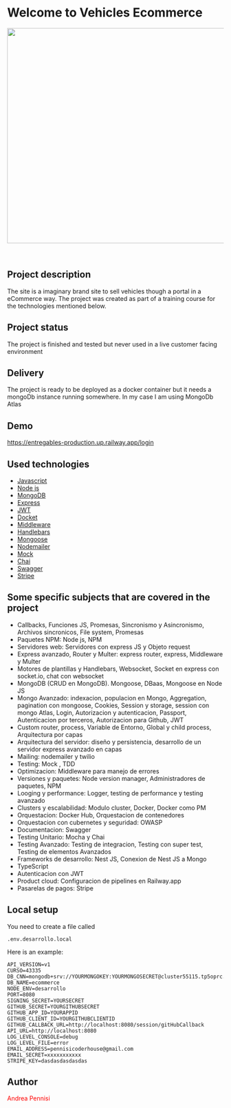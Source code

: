 <h1>Welcome to Vehicles Ecommerce</h1>
<p align="center">
<img src="https://github.com/AndreaPennisi04/entregables/assets/113997811/3879ee3e-e58e-49ce-abc8-3da505430120"  width="700" height="500">
</p>
<br>

## Project description

The site is a imaginary brand site to sell vehicles though a portal in a eCommerce way. The project was created as part of a training course for the technologies mentioned below.

## Project status

The project is finished and tested but never used in a live customer facing environment

## Delivery

The project is ready to be deployed as a docker container but it needs a mongoDb instance running somewhere. In my case I am using MongoDb Atlas

## Demo

https://entregables-production.up.railway.app/login

## Used technologies

- [Javascript](#Javascript)
- [Node js](#NodeJS)
- [MongoDB](#MongoDB)
- [Express](#Express)
- [JWT](#JWT)
- [Docket](#Docker)
- [Middleware](#Middleware)
- [Handlebars](#Handlebars)
- [Mongoose](#Mongoose)
- [Nodemailer](#Nodemailer)
- [Mock](#Mock)
- [Chai](#Chai)
- [Swagger](#Swagger)
- [Stripe](#Stripe)

## Some specific subjects that are covered in the project

- Callbacks, Funciones JS, Promesas, Sincronismo y Asincronismo, Archivos sincronicos, File system, Promesas
- Paquetes NPM: Node js, NPM
- Servidores web: Servidores con express JS y Objeto request
- Express avanzado, Router y Multer: express router, express, Middleware y Multer
- Motores de plantillas y Handlebars, Websocket, Socket en express con socket.io, chat con websocket
- MongoDB (CRUD en MongoDB). Mongoose, DBaas, Mongoose en Node JS
- Mongo Avanzado: indexacion, populacion en Mongo, Aggregation, pagination con mongoose, Cookies, Session y storage, session con mongo Atlas, Login, Autorizacion y autenticacion, Passport, Autenticacion por terceros, Autorizacion para Github, JWT
- Custom router, process, Variable de Entorno, Global y child process, Arquitectura por capas
- Arquitectura del servidor: diseño y persistencia, desarrollo de un servidor express avanzado en capas
- Mailing: nodemailer y twilio
- Testing: Mock , TDD
- Optimizacion: Middleware para manejo de errores
- Versiones y paquetes: Node version manager, Administradores de paquetes, NPM
- Looging y performance: Logger, testing de performance y testing avanzado
- Clusters y escalabilidad: Modulo cluster, Docker, Docker como PM
- Orquestacion: Docker Hub, Orquestacion de contenedores
- Orquestacion con cubernetes y seguridad: OWASP
- Documentacion: Swagger
- Testing Unitario: Mocha y Chai
- Testing Avanzado: Testing de integracion, Testing con super test, Testing de elementos Avanzados
- Frameworks de desarrollo: Nest JS, Conexion de Nest JS a Mongo
- TypeScript
- Autenticacion con JWT
- Product cloud: Configuracion de pipelines en Railway.app
- Pasarelas de pagos: Stripe

## Local setup

You need to create a file called

```console
.env.desarrollo.local
```

Here is an example:

```console
API_VERSION=v1
CURSO=43335
DB_CNN=mongodb+srv://YOURMONGOKEY:YOURMONGOSECRET@cluster55115.tp5oprc.mongodb.net/
DB_NAME=ecommerce
NODE_ENV=desarrollo
PORT=8080
SIGNING_SECRET=YOURSECRET
GITHUB_SECRET=YOURGITHUBSECRET
GITHUB_APP_ID=YOURAPPID
GITHUB_CLIENT_ID=YOURGITHUBCLIENTID
GITHUB_CALLBACK_URL=http://localhost:8080/session/gitHubCallback
API_URL=http://localhost:8080
LOG_LEVEL_CONSOLE=debug
LOG_LEVEL_FILE=error
EMAIL_ADDRESS=pennisicoderhouse@gmail.com
EMAIL_SECRET=xxxxxxxxxxx
STRIPE_KEY=dasdasdasdasdas
```

## Author

<p style="color: red;">Andrea Pennisi</p>
